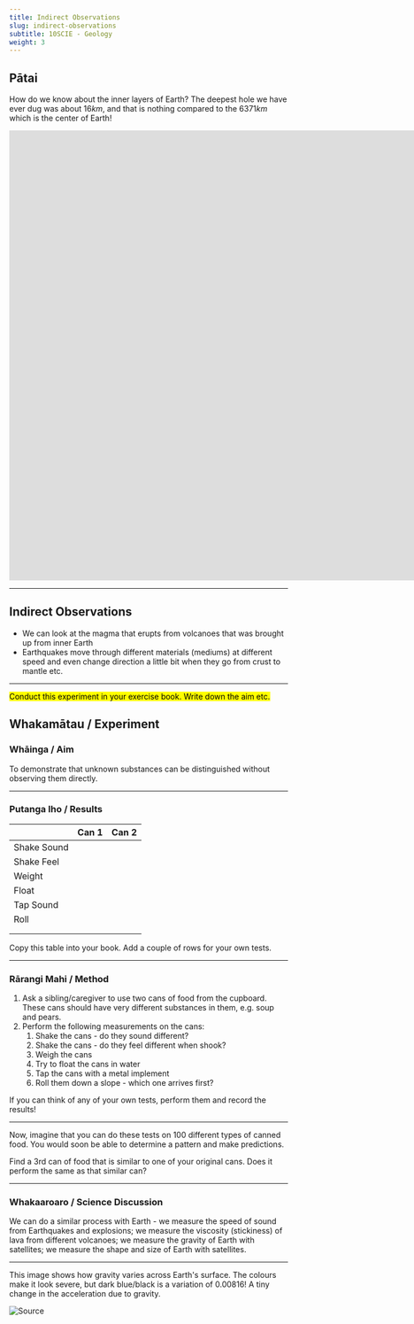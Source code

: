 ```yaml
---
title: Indirect Observations
slug: indirect-observations
subtitle: 10SCIE - Geology
weight: 3
---
```


## Pātai

How do we know about the inner layers of Earth? The deepest hole we have ever dug was about $16km$, and that is nothing compared to the $6371km$ which is the center of Earth!

<iframe width="1716" height="813" src="https://www.youtube.com/embed/zz6v6OfoQvs" title="YouTube video player" frameborder="0" allow="accelerometer; autoplay; clipboard-write; encrypted-media; gyroscope; picture-in-picture" allowfullscreen></iframe>

---

## Indirect Observations

- We can look at the magma that erupts from volcanoes that was brought up from inner Earth
- Earthquakes move through different materials (mediums) at different speed and even change direction a little bit when they go from crust to mantle etc.

---

<mark>Conduct this experiment in your exercise book. Write down the aim etc.</mark>

## Whakamātau / Experiment

### Whāinga / Aim

To demonstrate that unknown substances can be distinguished without observing them directly.

---

### Putanga Iho / Results

|             | Can 1 | Can 2 |
|-------------|-------|-------|
| Shake Sound |       |       |
| Shake Feel  |       |       |
| Weight      |       |       |
| Float       |       |       |
| Tap Sound   |       |       |
| Roll        |       |       |
|             |       |       |
|             |       |       |

<p class="instruction">Copy this table into your book. Add a couple of rows for your own tests.</p>

---

### Rārangi Mahi / Method

1. Ask a sibling/caregiver to use two cans of food from the cupboard. These cans should have very different substances in them, e.g. soup and pears.
2. Perform the following measurements on the cans:
    1. Shake the cans - do they sound different?
    2. Shake the cans - do they feel different when shook?
    3. Weigh the cans
    4. Try to float the cans in water
    5. Tap the cans with a metal implement
    6. Roll them down a slope - which one arrives first?

<p class="instruction">If you can think of any of your own tests, perform them and record the results!</p>

---

Now, imagine that you can do these tests on 100 different types of canned food. You would soon be able to determine a pattern and make predictions.

<p class="instruction">Find a 3rd can of food that is similar to one of your original cans. Does it perform the same as that similar can?</p>

---

### Whakaaroaro / Science Discussion

We can do a similar process with Earth - we measure the speed of sound from Earthquakes and explosions; we measure the viscosity (stickiness) of lava from different volcanoes; we measure the gravity of Earth with satellites; we measure the shape and size of Earth with satellites.

---

This image shows how gravity varies across Earth's surface. The colours make it look severe, but dark blue/black is a variation of $0.00816%$! A tiny change in the acceleration due to gravity.

![[Source](http://www2.csr.utexas.edu/grace/gravity/)](http://www2.csr.utexas.edu/grace/gravity/ggm05/ggm05-04.png)
